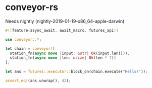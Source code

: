 # conveyor-rs

Needs nightly (nightly-2019-01-19-x86_64-apple-darwin)


```rust
#![feature(async_await, await_macro, futures_api)]

use conveyor::*;

let chain = conveyor![
  station_fn(async move |input: &str| Ok(input.len())),
  station_fn(async move |len: usize| Ok(len * 7))
];

let ans = futures::executor::block_on(chain.execute("Hello!"));

assert_eq!(ans.unwrap(), 42);


```
